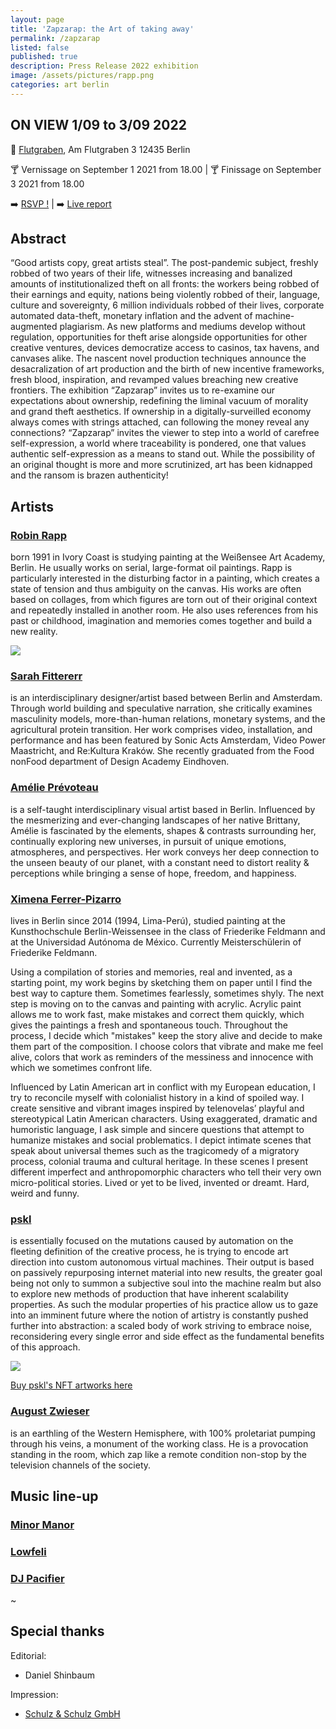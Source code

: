 ```yaml
---
layout: page
title: 'Zapzarap: the Art of taking away'
permalink: /zapzarap
listed: false
published: true
description: Press Release 2022 exhibition
image: /assets/pictures/rapp.png
categories: art berlin
---
```


## ON VIEW 1/09 to 3/09 2022

:round_pushpin: [Flutgraben](https://flutgraben.org/en/), Am Flutgraben 3
12435 Berlin

:cocktail: Vernissage on September 1 2021 from 18.00 | :cocktail: Finissage on September 3 2021 from 18.00

:arrow_right: [RSVP !](https://fb.me/e/3YTq1fwZX)  |  :arrow_right: [Live report](https://www.instagram.com/stories/highlights/17988970900503007/)

## Abstract

“Good artists copy, great artists steal”. The post-pandemic subject, freshly robbed of two years of their life, witnesses increasing and banalized amounts of institutionalized theft on all fronts: the workers being robbed of their earnings and equity, nations being violently robbed of their, language, culture and sovereignty, 6 million individuals robbed of their lives, corporate automated data-theft, monetary inflation and the advent of machine-augmented plagiarism. As new platforms and mediums develop without regulation, opportunities for theft arise alongside opportunities for other creative ventures, devices democratize access to casinos, tax havens, and canvases alike. The nascent novel production techniques announce the desacralization of art production and the birth of new incentive frameworks, fresh blood, inspiration, and revamped values breaching new creative frontiers.
The exhibition “Zapzarap” invites us to re-examine our expectations about ownership, redefining the liminal vacuum of morality and grand theft aesthetics. If ownership in a digitally-surveilled economy always comes with strings attached, can following the money reveal any connections? “Zapzarap” invites the viewer to step into a world of carefree self-expression, a world where traceability is pondered, one that values authentic self-expression as a means to stand out. While the possibility of an original thought is more and more scrutinized, art has been kidnapped and the ransom is brazen authenticity!

## Artists

### [Robin Rapp](https://instagram.com/rapp_robin)

 born 1991 in Ivory Coast is studying painting at the Weißensee Art Academy, Berlin. He usually works on serial, large-format oil paintings. Rapp is particularly interested in the disturbing factor in a painting, which creates a state of tension and thus ambiguity on the canvas. His works are often based on collages, from which figures are torn out of their original context and repeatedly installed in another room. He also uses references from his past or childhood, imagination and memories comes together and build a new reality.

<img class='post-image' src="/assets/pictures/rapp.png">

### [Sarah Fittererr](https://www.instagram.com/_fittererr/)
is an interdisciplinary designer/artist based between Berlin and Amsterdam. Through world building and speculative narration, she critically examines masculinity models, more-than-human relations, monetary systems, and the agricultural protein transition. Her work comprises video, installation, and performance and has been featured by Sonic Acts Amsterdam, Video Power Maastricht, and Re:Kultura Kraków. She recently graduated from the Food nonFood department of Design Academy Eindhoven.

### [Amélie Prévoteau](https://www.instagram.com/a_pvt/)
is a self-taught interdisciplinary visual artist based in Berlin. Influenced by the mesmerizing and ever-changing landscapes of her native Brittany, Amélie is fascinated by the elements, shapes & contrasts surrounding her, continually exploring new universes, in pursuit of unique emotions, atmospheres, and perspectives. Her work conveys her deep connection to the unseen beauty of our planet, with a constant need to distort reality & perceptions while bringing a sense of hope, freedom, and happiness.

### [Ximena Ferrer-Pizarro](https://instagram.com/ximenafegger/)

 lives in Berlin since 2014 (1994, Lima-Perú), studied painting at the Kunsthochschule Berlin-Weissensee in the class of Friederike Feldmann and at the Universidad Autónoma de México. Currently Meisterschülerin of Friederike Feldmann.

Using a compilation of stories and memories, real and invented, as a starting point, my work begins by sketching them on paper until I find the best way to capture them. Sometimes fearlessly, sometimes shyly. The next step is moving on to the canvas and painting with acrylic. Acrylic paint allows me to work fast, make mistakes and correct them quickly, which gives the paintings a fresh and spontaneous touch. Throughout the process, I decide which "mistakes" keep the story alive and decide to make them part of the composition. I choose colors that vibrate and make me feel alive,  colors that work as reminders of the messiness and innocence with which we sometimes confront life.

Influenced by Latin American art in conflict with my European education, I try to reconcile myself with colonialist history in a kind of spoiled way. I create sensitive and vibrant images inspired by telenovelas’ playful and stereotypical Latin American characters. Using exaggerated, dramatic and humoristic language, I ask simple and sincere questions that attempt to humanize mistakes and social problematics. I depict intimate scenes that speak about universal themes such as the tragicomedy of a migratory process, colonial trauma and cultural heritage. In these scenes I present different imperfect and anthropomorphic characters who tell their very own micro-political stories. Lived or yet to be lived, invented or dreamt. Hard, weird and funny.

### [pskl](https://foundation.app/pskl)

is essentially focused on the mutations caused by automation on the fleeting definition of the creative process, he is trying to encode art direction into custom autonomous virtual machines. Their output is based on passively repurposing internet material into new results, the greater goal being not only to summon a subjective soul into the machine realm but also to explore new methods of production that have inherent scalability properties. As such the modular properties of his practice allow us to gaze into an imminent future where the notion of artistry is constantly pushed further into abstraction: a scaled body of work striving to embrace noise, reconsidering every single error and side effect as the fundamental benefits of this approach.


<img class='post-image' src="/assets/pictures/pskl_endorphin_delusion.jpg">

[Buy pskl's NFT artworks here](http://nft.pascal.cc)

### [August Zwieser](https://www.instagram.com/august_zwieser/)

is an earthling of the Western Hemisphere, with 100% proletariat pumping through his veins, a monument of the working class. He is a provocation standing in the room, which zap like a remote condition non-stop by the television channels of the society.

## Music line-up

### [Minor Manor](https://www.instagram.com/minormanorband/)


### [Lowfeli](https://soundcloud.com/lowfeli)


### [DJ Pacifier](https://soundcloud.com/dj-pacifier)

~

## Special thanks

Editorial:
- Daniel Shinbaum

Impression:
- [Schulz & Schulz GmbH](https://schulzundschulz.de/)



